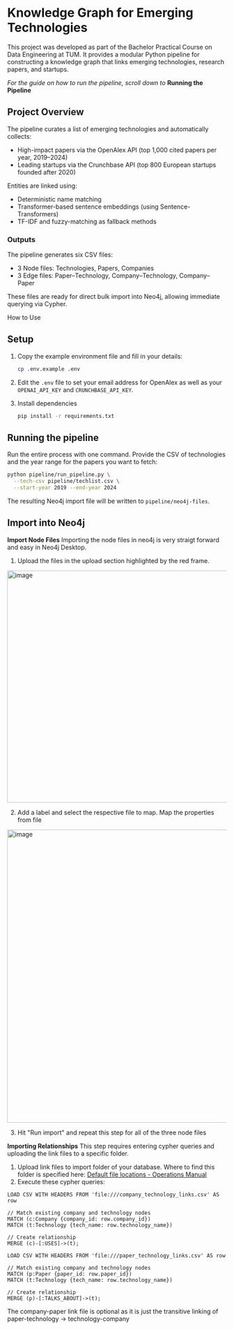# Knowledge Graph for Emerging Technologies
This project was developed as part of the Bachelor Practical Course on Data Engineering at TUM. It provides a modular Python pipeline for constructing a knowledge graph that links emerging technologies, research papers, and startups.

*For the guide on how to run the pipeline, scroll down to* **Running the Pipeline** 

## Project Overview
The pipeline curates a list of emerging technologies and automatically collects:

- High-impact papers via the OpenAlex API (top 1,000 cited papers per year, 2019–2024)
- Leading startups via the Crunchbase API (top 800 European startups founded after 2020)

Entities are linked using:
- Deterministic name matching
- Transformer-based sentence embeddings (using Sentence-Transformers)
- TF-IDF and fuzzy-matching as fallback methods

### Outputs
The pipeline generates six CSV files:
- 3 Node files: Technologies, Papers, Companies
- 3 Edge files: Paper–Technology, Company–Technology, Company–Paper

These files are ready for direct bulk import into Neo4j, allowing immediate querying via Cypher.

How to Use

## Setup

1. Copy the example environment file and fill in your details:
   ```bash
   cp .env.example .env
   ```

2. Edit the `.env` file to set your email address for OpenAlex as well as your
   `OPENAI_API_KEY` and `CRUNCHBASE_API_KEY`.

3. Install dependencies
    ```bash
    pip install -r requirements.txt
    ```


## Running the pipeline

Run the entire process with one command. Provide the CSV of technologies and the
year range for the papers you want to fetch:

```bash
python pipeline/run_pipeline.py \
  --tech-csv pipeline/techlist.csv \
  --start-year 2019 --end-year 2024
```

The resulting Neo4j import file will be written to
`pipeline/neo4j-files`.

## Import into Neo4j

**Import Node Files**
Importing the node files in neo4j is very straigt forward and easy in Neo4j Desktop.

1. Upload the files in the upload section highlighted by the red frame.

<img width="941" height="532" alt="image" src="https://github.com/user-attachments/assets/2fe748a5-2c6f-47ad-a34c-f7b490466060" />

2. Add a label and select the respective file to map. Map the properties from file
<img width="946" height="672" alt="image" src="https://github.com/user-attachments/assets/63450589-0877-485e-82f4-af760597920c" />

3. Hit "Run import" and repeat this step for all of the three node files

**Importing Relationships**
This step requires entering cypher queries and uploading the link files to a specific folder.
1. Upload link files to import folder of your database. Where to find this folder is specified here: [Default file locations - Operations Manual](https://neo4j.com/docs/operations-manual/current/configuration/file-locations/#neo4j-import)
2. Execute these cypher queries:
```cypher
LOAD CSV WITH HEADERS FROM 'file:///company_technology_links.csv' AS row

// Match existing company and technology nodes
MATCH (c:Company {company_id: row.company_id})
MATCH (t:Technology {tech_name: row.technology_name})

// Create relationship
MERGE (c)-[:USES]->(t);
```
```cypher
LOAD CSV WITH HEADERS FROM 'file:///paper_technology_links.csv' AS row

// Match existing company and technology nodes
MATCH (p:Paper {paper_id: row.paper_id})
MATCH (t:Technology {tech_name: row.technology_name})

// Create relationship
MERGE (p)-[:TALKS_ABOUT]->(t);
```
The company-paper link file is optional as it is just the transitive linking of paper-technology -> technology-company

